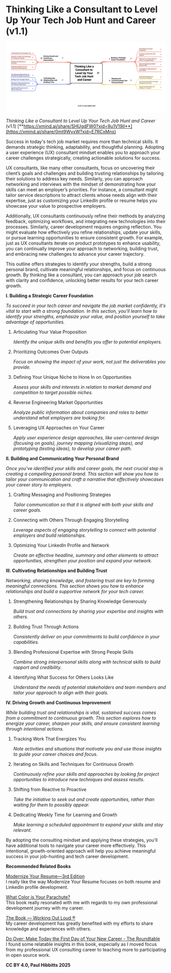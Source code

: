# Thinking Like a Consultant to Level Up Your Tech Job Hunt and Career (v1.1)

![Mind map outlining consulting insights for job hunting and career development, categorized into four sections: building a strategic career foundation, crafting a compelling personal brand, cultivating key relationships and building trust, and driving growth and continuous improvement.](images/thinking-like-a-consultant.png)

_Thinking Like a Consultant to Level Up Your Tech Job Hunt and Career_ (v1.1) [**https://xmind.ai/share/SHUgdFW0?xid=9u1V19iI**](https://xmind.ai/share/0mt9WyxW?xid=E7RCxMns)

Success in today's tech job market requires more than technical skills. It demands strategic thinking, adaptability, and thoughtful planning. Adopting a user experience (UX) consultant mindset enables you to approach your career challenges strategically, creating actionable solutions for success.

UX consultants, like many other consultants, focus on uncovering their client’s goals and challenges and building trusting relationships by tailoring their solutions to address key needs. Similarly, you can approach networking and interviews with the mindset of demonstrating how your skills can meet an employer’s priorities. For instance, a consultant might tailor service descriptions to attract clients whose needs align with their expertise, just as customizing your LinkedIn profile or resume helps you showcase your value to prospective employers.

Additionally, UX consultants continuously refine their methods by analyzing feedback, optimizing workflows, and integrating new technologies into their processes. Similarly, career development requires ongoing reflection. You might evaluate how effectively you refine relationships, update your skills, or pursue learning opportunities to ensure consistent growth. For example, just as UX consultants iterate on product prototypes to enhance usability, you can continually improve your approach to networking, building trust, and embracing new challenges to advance your career trajectory. 

This outline offers strategies to identify your strengths, build a strong personal brand, cultivate meaningful relationships, and focus on continuous growth. By thinking like a consultant, you can approach your job search with clarity and confidence, unlocking better results for your tech career growth.

**I. Building a Strategic Career Foundation**

*To succeed in your tech career and navigate the job market confidently, it's vital to start with a strong foundation. In this section, you'll learn how to identify your strengths, emphasize your value, and position yourself to take advantage of opportunities.*

1. Articulating Your Value Proposition
    
    *Identify the unique skills and benefits you offer to potential employers.*
    
2. Prioritizing Outcomes Over Outputs
    
    *Focus on showing the impact of your work, not just the deliverables you provide.*
    
3. Defining Your Unique Niche to Hone In on Opportunities
    
    *Assess your skills and interests in relation to market demand and competition to target possible niches.*
    
4. Reverse Engineering Market Opportunities
    
    *Analyze public information about companies and roles to better understand what employers are looking for.*
    
5. Leveraging UX Approaches on Your Career
    
    *Apply user experience design approaches, like user-centered design (focusing on goals), journey mapping (visualizing steps), and prototyping (testing ideas), to develop your career path.*
    

**II. Building and Communicating Your Personal Brand**

*Once you've identified your skills and career goals, the next crucial step is creating a compelling personal brand. This section will show you how to tailor your communication and craft a narrative that effectively showcases your career story to employers.*

1. Crafting Messaging and Positioning Strategies
    
    *Tailor communication so that it is aligned with both your skills and career goals.*
    
2. Connecting with Others Through Engaging Storytelling
    
    *Leverage aspects of engaging storytelling to connect with potential employers and build relationships.*
    
3. Optimizing Your LinkedIn Profile and Network
    
    *Create an effective headline, summary and other elements to attract opportunities, strengthen your position and expand your network.*
    

**III. Cultivating Relationships and Building Trust**

*Networking, sharing knowledge, and fostering trust are key to forming meaningful connections. This section shows you how to enhance relationships and build a supportive network for your tech career.*

1. Strengthening Relationships by Sharing Knowledge Generously
    
    *Build trust and connections by sharing your expertise and insights with others.*
    
2. Building Trust Through Actions
    
    *Consistently deliver on your commitments to build confidence in your capabilities.*
    
3. Blending Professional Expertise with Strong People Skills
    
    *Combine strong interpersonal skills along with technical skills to build rapport and credibility.*
    
4. Identifying What Success for Others Looks Like
    
    *Understand the needs of potential stakeholders and team members and tailor your approach to align with their goals.*
    

**IV. Driving Growth and Continuous Improvement**

*While building trust and relationships is vital, sustained success comes from a commitment to continuous growth. This section explores how to energize your career, sharpen your skills, and ensure consistent learning through intentional actions.*

1. Tracking Work That Energizes You
    
    *Note activities and situations that motivate you and use those insights to guide your career choices and focus.*
    
2. Iterating on Skills and Techniques for Continuous Growth
    
    *Continuously refine your skills and approaches by looking for project opportunities to introduce new techniques and assess results.*
    
3. Shifting from Reactive to Proactive
    
    *Take the initiative to seek out and create opportunities, rather than waiting for them to possibly appear.*
    
4. Dedicating Weekly Time for Learning and Growth
    
    *Make learning a scheduled appointment to expand your skills and stay relevant.*
    

By adopting the consulting mindset and applying these strategies, you'll have additional tools to navigate your career more effectively. This intentional, growth-oriented approach will help you achieve meaningful success in your job-hunting and tech career development.

**Recommended Related Books**

[Modernize Your Resume—3rd Edition](https://emerald-career-publishing.myshopify.com/products/modernize-your-resume)  
I really like the way Modernize Your Resume focuses on both resume and LinkedIn profile development.

[What Color is Your Parachute?](https://parachutebook.com/)  
This book really resonated with me with regards to my own professional development journey with my career.

[The Book — Working Out Loud ®](https://www.workingoutloud.com/book)  
My career development has greatly benefited with my efforts to share knowledge and experiences with others.

[Do Over: Make Today the First Day of Your New Career - The Roundtable](https://goroundtable.com/blog/do-over-make-today-the-first-day-of-your-new-career/)  
I found some relatable insights in this book, especially as I moved focus from my professional UX consulting career to teaching more to participating in open source work.

**CC BY 4.0, Paul Hibbitts 2025**
